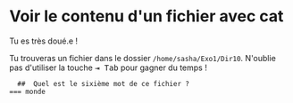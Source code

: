 # Voir le contenu d'un fichier avec cat

Tu es très doué.e ! 

Tu trouveras un fichier dans le dossier `/home/sasha/Exo1/Dir10`.
N'oublie pas d'utiliser la touche <kbd>⇥ Tab</kbd> pour gagner du temps !

```{quizdown} 
  ##  Quel est le sixième mot de ce fichier ? 
=== monde
```

